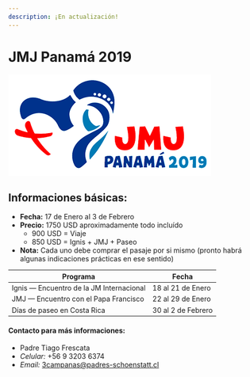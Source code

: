 ```yaml
---
description: ¡En actualización!
---
```


# JMJ Panamá 2019

![](.gitbook/assets/logo_panama2019.png)

## Informaciones básicas:

* **Fecha:** 17 de Enero al 3 de Febrero
* **Precio:** 1750 USD aproximadamente todo incluído
  * 900 USD = Viaje
  * 850 USD = Ignis + JMJ + Paseo
* **Nota:** Cada uno debe comprar el pasaje por si mismo \(pronto habrá algunas indicaciones prácticas en ese sentido\)

| **Programa** | **Fecha** |
| --- | --- |
| Ignis — Encuentro de la JM Internacional | 18 al 21 de Enero |
| JMJ — Encuentro con el Papa Francisco | 22 al 29 de Enero |
| Días de paseo en Costa Rica | 30 al 2 de Febrero |

#### Contacto para más informaciones:

* Padre Tiago Frescata
* _Celular:_ +56 9 3203 6374
* _Email:_ 3campanas@padres-schoenstatt.cl

